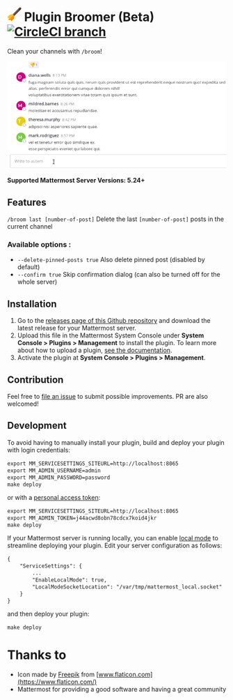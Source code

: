# <img src="./assets/broom.svg" height="32" alt="Broom logo"> Plugin Broomer (Beta) [![CircleCI branch](https://img.shields.io/circleci/project/github/nathanaelhoun/mattermost-plugin-broomer/master.svg)](https://circleci.com/gh/nathanaelhoun/mattermost-plugin-broomer)

Clean your channels with `/broom`!

![Plugin screenshot](./assets/screenshot.gif)

**Supported Mattermost Server Versions: 5.24+**

## Features

`/broom last [number-of-post]` Delete the last `[number-of-post]` posts in the current channel

### Available options :

-   `--delete-pinned-posts true` Also delete pinned post (disabled by default)
-   `--confirm true` Skip confirmation dialog (can also be turned off for the whole server)

## Installation

1. Go to the [releases page of this Github repository](https://github.com/nathanaelhoun/mattermost-plugin-broomer/releases) and download the latest release for your Mattermost server.
2. Upload this file in the Mattermost System Console under **System Console > Plugins > Management** to install the plugin. To learn more about how to upload a plugin, [see the documentation](https://docs.mattermost.com/administration/plugins.html#plugin-uploads).
3. Activate the plugin at **System Console > Plugins > Management**.

## Contribution

Feel free to [file an issue](https://github.com/nathanaelhoun/mattermost-plugin-broomer/issues/new/choose) to submit possible improvements. PR are also welcomed!

## Development

To avoid having to manually install your plugin, build and deploy your plugin with login credentials:

```
export MM_SERVICESETTINGS_SITEURL=http://localhost:8065
export MM_ADMIN_USERNAME=admin
export MM_ADMIN_PASSWORD=password
make deploy
```

or with a [personal access token](https://docs.mattermost.com/developer/personal-access-tokens.html):

```
export MM_SERVICESETTINGS_SITEURL=http://localhost:8065
export MM_ADMIN_TOKEN=j44acwd8obn78cdcx7koid4jkr
make deploy
```

If your Mattermost server is running locally, you can enable [local mode](https://docs.mattermost.com/administration/mmctl-cli-tool.html#local-mode) to streamline deploying your plugin. Edit your server configuration as follows:

```
{
    "ServiceSettings": {
        ...
        "EnableLocalMode": true,
        "LocalModeSocketLocation": "/var/tmp/mattermost_local.socket"
    }
}
```

and then deploy your plugin:

```
make deploy
```

# Thanks to
- Icon made by [Freepik](https://www.flaticon.com/authors/freepik) from [www.flaticon.com](https://www.flaticon.com/)
- Mattermost for providing a good software and having a great community
